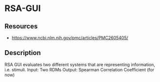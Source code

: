 # RSA-GUI

## Resources
- https://www.ncbi.nlm.nih.gov/pmc/articles/PMC2605405/

## Description
RSA GUI evaluates two different systems that are representing information, i.e. stimuli.
Input: Two RDMs
Output: Spearman Correlation Coefficient (for now)